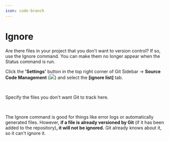 ```yaml
---
icon: code-branch
---
```


# Ignore

Are there files in your project that you don't want to version control? If so, use the Ignore command. You can make them no longer appear when the Status command is run.

Click the **'Settings'** button in the top right corner of Git Sidebar → **Source Code Management** (![](<../../../.gitbook/assets/스크린샷 2025-02-10 오후 3.03.06 (1).png>)) and select the **\[ignore list]** tab.

<figure><img src="https://help.goorm.io/~gitbook/image?url=https%3A%2F%2F2181851870-files.gitbook.io%2F%7E%2Ffiles%2Fv0%2Fb%2Fgitbook-x-prod.appspot.com%2Fo%2Fspaces%252F-Lq-Q9LciN1X9EABxGkt%252Fuploads%252Fc9UPVGqUSpNEPc59bKzW%252Fimage.png%3Falt%3Dmedia%26token%3D8871feaf-62ed-4823-9da4-d1feb57e3adb&#x26;width=768&#x26;dpr=4&#x26;quality=100&#x26;sign=51ae067f&#x26;sv=2" alt=""><figcaption></figcaption></figure>

Specify the files you don't want Git to track here.

<figure><img src="https://help.goorm.io/~gitbook/image?url=https%3A%2F%2F2181851870-files.gitbook.io%2F%7E%2Ffiles%2Fv0%2Fb%2Fgitbook-x-prod.appspot.com%2Fo%2Fspaces%252F-Lq-Q9LciN1X9EABxGkt%252Fuploads%252FjL0tDdoCOHgUccDFaIOB%252Fimage.png%3Falt%3Dmedia%26token%3D370df8dd-9292-49ac-8411-da4f8b8b6779&#x26;width=768&#x26;dpr=4&#x26;quality=100&#x26;sign=2cb75eb2&#x26;sv=2" alt=""><figcaption></figcaption></figure>

The Ignore command is good for things like error logs or automatically generated files. However, **if a file is already versioned by Git** (if it has been added to the repository)**, it will not be ignored.** Git already knows about it, so it can't ignore it.
